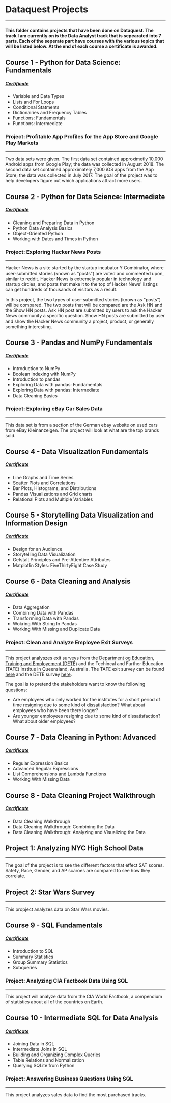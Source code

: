 # Dataquest Projects
___

#### This folder contains projects that have been done on Dataquest. The track I am currently on is the Data Analyst track that is sepearated into 7 parts. Each of the seperate part have courses with the various topics that will be listed below. At the end of each course a certificate is awarded.

## Course 1 - Python for Data Science: Fundamentals
##### [Certificate](https://app.dataquest.io/view_cert/4N0T8L65JBP0QQMUOQ9P/)
* Variable and Data Types
* Lists and For Loops
* Conditional Statments
* Dictionairies and Frequency Tables
* Functions: Fundamentals
* Functions: Intermediate
### Project: Profitable App Profiles for the App Store and Google Play Markets
___
Two data sets were given. The first data set contained approximetly 10,000 Android apps from Google Play; the data was collected in August 2018. The second data set contained approximately 7,000 iOS apps from the App Store; the data was collected in July 2017. The goal of the project was to help developers figure out which applications attract more users.

## Course 2 - Python for Data Science: Intermediate
##### [Certificate](https://app.dataquest.io/view_cert/TX1H36TOCK8FFTYSBO39/)
* Cleaning and Preparing Data in Python
* Python Data Analysis Basics
* Object-Oriented Python
* Working with Dates and Times in Python
### Project: Exploring Hacker News Posts
___
Hacker News is a site started by the startup incubator Y Combinator, where user-submitted stories (known as "posts") are voted and commented upon, similar to reddit. Hacker News is extremely popular in technology and startup circles, and posts that make it to the top of Hacker News' listings can get hundreds of thousands of visitors as a result.

In this project, the two types of user-submitted stories (known as "posts") will be compared. The two posts that will be compared are the Ask HN and the Show HN posts. Ask HN post are submitted by users to ask the Hacker News community a specific question. Show HN posts are submitted by user and show the Hacker News community a project, product, or generally something interesting.

## Course 3 - Pandas and NumPy Fundamentals
##### [Certificate](https://app.dataquest.io/view_cert/F9LLKJJ3XR8SKRIYPVSK/)
* Introduction to NumPy
* Boolean Indexing with NumPy
* Introduction to pandas
* Exploring Data with pandas: Fundamentals
* Exploring Data with pandas: Intermediate
* Data Cleaning Basics
### Project: Exploring eBay Car Sales Data
___
This data set is from a section of the German ebay website on used cars from eBay Kleinanzeigen. The project will look at what are the top brands sold.

## Course 4 - Data Visualization Fundamentals
##### [Certificate](https://app.dataquest.io/view_cert/VXNY6P7M3T1TKVSP7G62/)
* Line Graphs and Time Series
* Scatter Plots and Correlations
* Bar Plots, Histograms, and Distributions
* Pandas Visualizations and Grid charts
* Relational Plots and Multiple Variables

## Course 5 - Storytelling Data Visualization and Information Design
##### [Certificate](https://app.dataquest.io/view_cert/NUI361PYHFQQHNSOQXZF/)
* Design for an Audience
* Storytelling Data Visualization
* Getstalt Principles and Pre-Attentive Attributes
* Matplotlin Styles: FiveThirtyEight Case Study

## Course 6 - Data Cleaning and Analysis
##### [Certificate](https://app.dataquest.io/view_cert/I5S8PREHECAHMUGFB996/)
* Data Aggregation
* Combining Data with Pandas
* Transforming Data with Pandas
* Wokring With String In Pandas
* Working With Missing and Duplicate Data

### Project: Clean and Analyze Employee Exit Surveys
___
This project analyszes exit surveys from the [Department og Education, Training and Employement (DETE)](https://en.wikipedia.org/wiki/Department_of_Education_and_Training_(Queensland)) and the Techincal and Further Education (TAFE) institue in Queensland, Australia. The TAFE exit survey can be found [here](https://data.gov.au/dataset/ds-qld-89970a3b-182b-41ea-aea2-6f9f17b5907e/details?q=exit%20survey) and the DETE survey [here](https://data.gov.au/dataset/ds-qld-fe96ff30-d157-4a81-851d-215f2a0fe26d/details?q=exit%20survey).

The goal is to pretend the stakeholders want to know the following questions:
* Are employees who only worked for the institutes for a short period of time resigning due to some kind of dissatisfaction? What about employees who have been there longer?
* Are younger employees resigning due to some kind of dissatisfaction? What about older employees?

## Course 7 - Data Cleaning in Python: Advanced
##### [Certificate](https://app.dataquest.io/view_cert/D61HBBI7ZZ7QYYU5NKY2/)
* Regular Expression Basics
* Advanced Regular Expressions
* List Comprehensions and Lambda Functions
* Working With Missing Data

## Course 8 - Data Cleaning Project Walkthrough
##### [Certificate](https://app.dataquest.io/view_cert/6YZN61DYNSY2TAJ5CYUZ/)
* Data Cleaning Walkthrough
* Data Cleaning Walkthrough: Combining the Data
* Data Cleaning Walkthrough: Analyzing and Visualizing the Data

## Project 1:  Analyzing NYC High School Data
___
The goal of the project is to see the different factors that effect SAT scores. Safety, Race, Gender, and AP scaroes are compared to see how they correlate.

## Project 2: Star Wars Survey
___
This propject analyzes data on Star Wars movies.

## Course 9 - SQL Fundamentals
##### [Certificate](https://app.dataquest.io/view_cert/TDJOR1ZEETJ4TNHVG4PI/)
* Introduction to SQL
* Summary Statistics
* Group Summary Statistics
* Subqueries
### Project: Analyzing CIA Factbook Data Using SQL
___
This project will analyze data from the CIA World Factbook, a compendium of statistics about all of the countries on Earth. 

## Course 10 - Intermediate SQL for Data Analysis
##### [Certificate](https://app.dataquest.io/view_cert/TDJOR1ZEETJ4TNHVG4PI/)
* Joining Data in SQL
* Intermediate Joins in SQL
* Building and Organizing Complex Queries
* Table Relations and Normalization
* Querying SQLite from Python
### Project: Answering Business Questions Using SQL
___
This project analyzes sales data to find the most purchased tracks.
